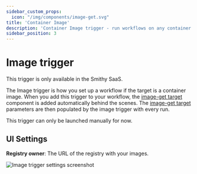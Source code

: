 ```yaml
---
sidebar_custom_props:
  icon: "/img/components/image-get.svg"
title: 'Container Image'
description: 'Container Image trigger - run workflows on any container image'
sidebar_position: 3
---
```


# Image trigger

This trigger is only available in the Smithy SaaS.

The Image trigger is how you set up a workflow if the target
is a container image. When you
add this
trigger to your workflow,
the [image-get target](https://docs.smithy.security/docs/reference/components/image-get)
component is added automatically behind the scenes.
The [image-get target](https://docs.smithy.security/docs/reference/components/image-get)
parameters are then populated by the image trigger with every run.

This trigger can only be launched manually for now.

## UI Settings

**Registry owner**: The URL of the registry with your images.

![Image trigger settings screenshot](/img/instructions/image-trigger-settings.png)